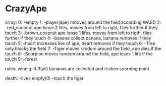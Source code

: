 # CrazyApe

array:
0: -empty
1: -player(ape)     mooves around the field according WASD
2: -red_coconut     ape loose 2 lifes, moves from left to right, flies further if they touch
3: -brown_coconut    ape loose 1 lifes, moves from left to rigth, flies further if they touch
4: -banana      collect banana, banana removes if they touch
5: -heart       increases live of ape, heart removes if they touch
6: -Tree        only blocks the field
7: -Tiger       moves random around the field,  ape dies if the touch
8: -Scorpion    moves random around the field,  ape loses 1 life if the touch
9: -forest


rules: 
winnig: if 3(all) bananas are collected and reahes sporning point

death: -lives empty(0)
       -touch the tiger